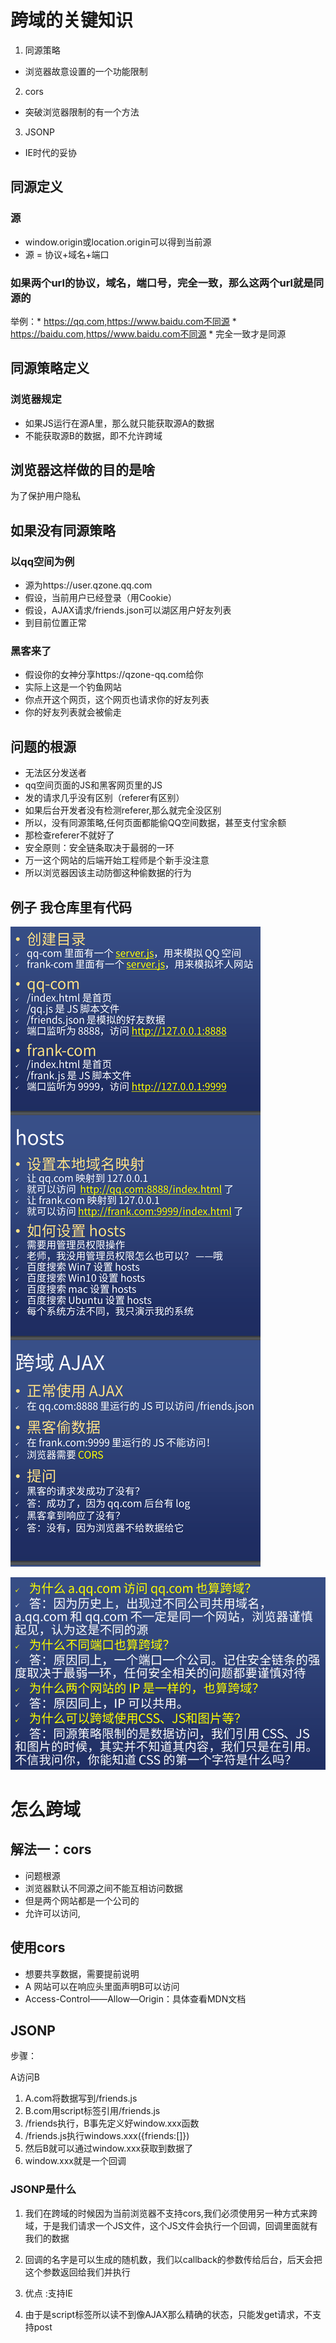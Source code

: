 # 跨域的关键知识
1. 同源策略
* 浏览器故意设置的一个功能限制
2. cors
* 突破浏览器限制的有一个方法
3. JSONP
* IE时代的妥协

## 同源定义
### 源
* window.origin或location.origin可以得到当前源
* 源 = 协议+域名+端口
### 如果两个url的协议，域名，端口号，完全一致，那么这两个url就是同源的

举例：* https://qq.com,https://www.baidu.com不同源
      * https://baidu.com,https//www.baidu.com不同源
    * 完全一致才是同源
 ## 同源策略定义
 ### 浏览器规定
 * 如果JS运行在源A里，那么就只能获取源A的数据
 * 不能获取源B的数据，即不允许跨域
## 浏览器这样做的目的是啥
为了保护用户隐私
## 如果没有同源策略
### 以qq空间为例
* 源为https://user.qzone.qq.com
* 假设，当前用户已经登录（用Cookie）
* 假设，AJAX请求/friends.json可以湖区用户好友列表
* 到目前位置正常

### 黑客来了
* 假设你的女神分享https://qzone-qq.com给你
* 实际上这是一个钓鱼网站
* 你点开这个网页，这个网页也请求你的好友列表
* 你的好友列表就会被偷走

## 问题的根源
* 无法区分发送者
* qq空间页面的JS和黑客网页里的JS
* 发的请求几乎没有区别（referer有区别）
* 如果后台开发者没有检测referer,那么就完全没区别
* 所以，没有同源策略,任何页面都能偷QQ空间数据，甚至支付宝余额
* 那检查referer不就好了
* 安全原则：安全链条取决于最弱的一环
* 万一这个网站的后端开始工程师是个新手没注意
* 所以浏览器因该主动防御这种偷数据的行为

## 例子 我仓库里有代码
![](https://github.com/lnn520/picture-blog/blob/main/%E8%B7%A8%E5%9F%9F%20(1).png)
 
 ![](https://github.com/lnn520/picture-blog/blob/main/%E8%B7%A8%E5%9F%9F%20(2).png)
 
 # 怎么跨域
 ## 解法一：cors
 * 问题根源
 * 浏览器默认不同源之间不能互相访问数据
 * 但是两个网站都是一个公司的
 * 允许可以访问,
 ## 使用cors
 * 想要共享数据，需要提前说明
 * A 网站可以在响应头里面声明B可以访问
 * Access-Control——Allow—Origin：具体查看MDN文档
 
 ## JSONP
  步骤：
  
   A访问B
   1. A.com将数据写到/friends.js
   2. B.com用script标签引用/friends.js
   3. /friends执行，B事先定义好window.xxx函数
   4. /friends.js执行windows.xxx({friends:[]})
   5. 然后B就可以通过window.xxx获取到数据了
   6. window.xxx就是一个回调
   
   ### JSONP是什么
   
  1. 我们在跨域的时候因为当前浏览器不支持cors,我们必须使用另一种方式来跨域，于是我们请求一个JS文件，这个JS文件会执行一个回调，回调里面就有我们的数据
  2. 回调的名字是可以生成的随机数，我们以callback的参数传给后台，后天会把这个参数返回给我们并执行
  
  3. 优点 :支持IE
  4. 由于是script标签所以读不到像AJAX那么精确的状态，只能发get请求，不支持post
   
  
  
